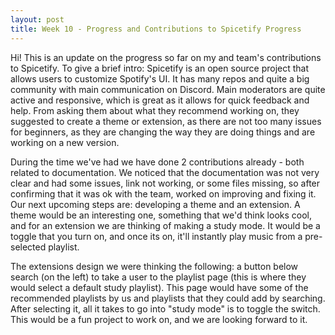 ```yaml
---
layout: post
title: Week 10 - Progress and Contributions to Spicetify Progress
---
```


Hi! This is an update on the progress so far on my and team's contributions to Spicetify. To give a brief intro: Spicetify is an open source project that allows users to customize Spotify's UI. It has many repos and quite a big community with main communication on Discord. Main moderators are quite active and responsive, which is great as it allows for quick feedback and help. From asking them about what they recommend working on, they suggested to create a theme or extension, as there are not too many issues for beginners, as they are changing the way they are doing things and are working on a new version.
 
<!--more-->

During the time we've had we have done 2 contributions already - both related to documentation. We noticed that the documentation was not very clear and had some issues, link not working, or some files missing, so after confirming that it was ok with the team, worked on improving and fixing it. Our next upcoming steps are: developing a theme and an extension. A theme would be an interesting one, something that we'd think looks cool, and for an extension we are thinking of making a study mode. It would be a toggle that you turn on, and once its on, it'll instantly play music from a pre-selected playlist.

The extensions design we were thinking the following: a button below search (on the left) to take a user to the playlist page (this is where they would select a default study playlist). This page would have some of the recommended playlists by us and playlists that they could add by searching. After selecting it, all it takes to go into "study mode" is to toggle the switch. This would be a fun project to work on, and we are looking forward to it.